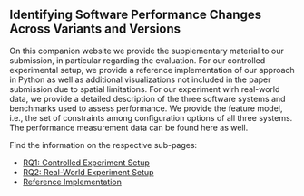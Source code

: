 ## Identifying Software Performance Changes Across Variants and Versions
On this companion website we provide the supplementary material to our submission, in particular regarding the evaluation. For our controlled experimental setup, we provide a reference implementation of our approach in Python as well as additional visualizations not included in the paper submission due to spatial limitations. For our experiment wirh real-world data, we provide a detailed description of the three software systems and benchmarks used to assess performance. We provide the feature model, i.e., the set of constraints among configuration options of all three systems. The performance measurement data can be found here as well.

Find the information on the respective sub-pages:
* [RQ1: Controlled Experiment Setup](controlled/README.md)
* [RQ2: Real-World Experiment Setup](realworld/README.md)
* [Reference Implementation](implementation/README.md)


